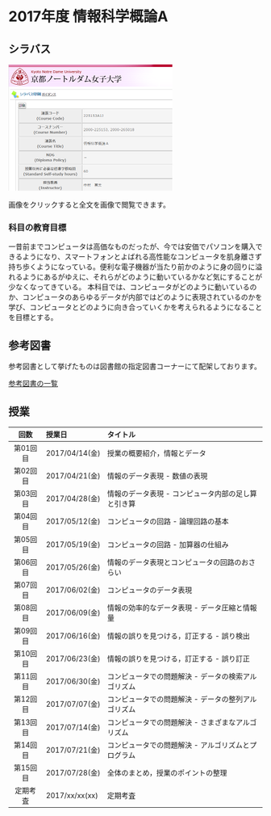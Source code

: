 # 2017年度 情報科学概論A

## シラバス

[![](2017iisA/syllabus-mini.png)](2017iisA/syllabus.png)

画像をクリックすると全文を画像で閲覧できます。

### 科目の教育目標

一昔前までコンピュータは高価なものだったが、今では安価でパソコンを購入できるようになり、スマートフォンとよばれる高性能なコンピュータを肌身離さず持ち歩くようになっている。便利な電子機器が当たり前かのように身の回りに溢れるようにあるがゆえに、それらがどのように動いているかなど気にすることが少なくなってきている。
本科目では、コンピュータがどのように動いているのか、コンピュータのあらゆるデータが内部ではどのように表現されているのかを学び、コンピュータとどのように向き合っていくかを考えられるようになることを目標とする。

## 参考図書

参考図書として挙げたものは図書館の指定図書コーナーにて配架しております。

[参考図書の一覧](2017iisA/references.md)

## 授業

| 回数 | 授業日 | タイトル |
|:-:|:--|:--|
|第01回目|2017/04/14(金)|授業の概要紹介，情報とデータ|
|第02回目|2017/04/21(金)|情報のデータ表現 - 数値の表現|
|第03回目|2017/04/28(金)|情報のデータ表現 - コンピュータ内部の足し算と引き算|
|第04回目|2017/05/12(金)|コンピュータの回路 - 論理回路の基本|
|第05回目|2017/05/19(金)|コンピュータの回路 - 加算器の仕組み|
|第06回目|2017/05/26(金)|情報のデータ表現とコンピュータの回路のおさらい|
|第07回目|2017/06/02(金)|コンピュータのデータ表現|
|第08回目|2017/06/09(金)|情報の効率的なデータ表現 - データ圧縮と情報量|
|第09回目|2017/06/16(金)|情報の誤りを見つける，訂正する - 誤り検出|
|第10回目|2017/06/23(金)|情報の誤りを見つける，訂正する - 誤り訂正|
|第11回目|2017/06/30(金)|コンピュータでの問題解決 - データの検索アルゴリズム|
|第12回目|2017/07/07(金)|コンピュータでの問題解決 - データの整列アルゴリズム|
|第13回目|2017/07/14(金)|コンピュータでの問題解決 - さまざまなアルゴリズム|
|第14回目|2017/07/21(金)|コンピュータでの問題解決 - アルゴリズムとプログラム|
|第15回目|2017/07/28(金)|全体のまとめ，授業のポイントの整理|
|定期考査|2017/xx/xx(xx)|定期考査|
